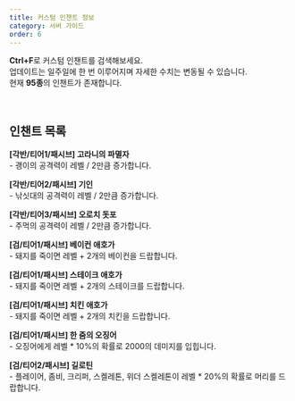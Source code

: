 ```yaml
---
title: 커스텀 인챈트 정보
category: 서버 가이드
order: 6
---
```


**Ctrl+F**로 커스텀 인챈트를 검색해보세요.<br>업데이트는 일주일에 한 번 이루어지며 자세한 수치는 변동될 수 있습니다.<br>현재 **95종**의 인챈트가 존재합니다.

&nbsp;

## 인챈트 목록

**\[각반/티어1/패시브\] 고라니의 파멸자**<br>\- 괭이의 공격력이 레벨 / 2만큼 증가합니다.

**\[각반/티어2/패시브\] 기인**<br>\- 낚싯대의 공격력이 레벨 / 2만큼 증가합니다.

**\[각반/티어3/패시브\] 오로치 돗포**<br>\- 주먹의 공격력이 레벨 / 2만큼 증가합니다.

**\[검/티어1/패시브\] 베이컨 애호가**<br>\- 돼지를 죽이면 레벨 + 2개의 베이컨을 드랍합니다.

**\[검/티어1/패시브\] 스테이크 애호가**<br>\- 돼지를 죽이면 레벨 + 2개의 스테이크를 드랍합니다.

**\[검/티어1/패시브\] 치킨 애호가**<br>\- 돼지를 죽이면 레벨 + 2개의 치킨을 드랍합니다.

**\[검/티어1/패시브\] 한 줌의 오징어**<br>\- 오징어에게 레벨 \* 10%의 확률로 2000의 데미지를 입힙니다.

**\[검/티어2/패시브\] 길로틴**<br>\- 플레이어, 좀비, 크리퍼, 스켈레톤, 위더 스켈레톤이 레벨 \* 20%의 확률로 머리를 드랍합니다.

&nbsp;
